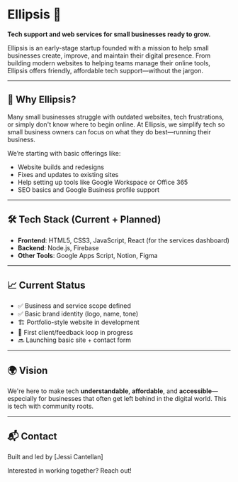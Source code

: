 # Ellipsis 🚀  
**Tech support and web services for small businesses ready to grow.**

Ellipsis is an early-stage startup founded with a mission to help small businesses create, improve, and maintain their digital presence. From building modern websites to helping teams manage their online tools, Ellipsis offers friendly, affordable tech support—without the jargon.

---

## 🧠 Why Ellipsis?

Many small businesses struggle with outdated websites, tech frustrations, or simply don't know where to begin online. At Ellipsis, we simplify tech so small business owners can focus on what they do best—running their business.

We’re starting with basic offerings like:

- Website builds and redesigns  
- Fixes and updates to existing sites  
- Help setting up tools like Google Workspace or Office 365  
- SEO basics and Google Business profile support  

---

## 🛠️ Tech Stack (Current + Planned)

- **Frontend**: HTML5, CSS3, JavaScript, React (for the services dashboard)
- **Backend**: Node.js, Firebase
- **Other Tools**: Google Apps Script, Notion, Figma

---

## 📈 Current Status

- ✅ Business and service scope defined  
- ✅ Basic brand identity (logo, name, tone)  
- 🏗️ Portfolio-style website in development  
- 🧪 First client/feedback loop in progress  
- 🔜 Launching basic site + contact form

---

## 🌍 Vision

We're here to make tech **understandable**, **affordable**, and **accessible**—especially for businesses that often get left behind in the digital world. This is tech with community roots.

---

## 📬 Contact

Built and led by [Jessi Cantellan]

Interested in working together? Reach out!
